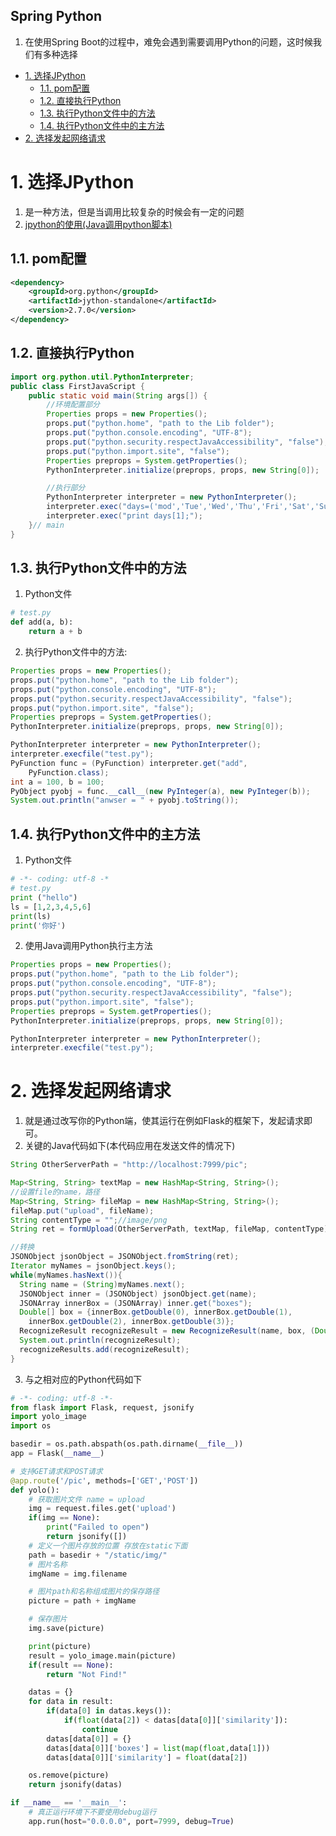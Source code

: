 Spring Python
---
1. 在使用Spring Boot的过程中，难免会遇到需要调用Python的问题，这时候我们有多种选择

<!-- TOC -->

- [1. 选择JPython](#1-选择jpython)
  - [1.1. pom配置](#11-pom配置)
  - [1.2. 直接执行Python](#12-直接执行python)
  - [1.3. 执行Python文件中的方法](#13-执行python文件中的方法)
  - [1.4. 执行Python文件中的主方法](#14-执行python文件中的主方法)
- [2. 选择发起网络请求](#2-选择发起网络请求)

<!-- /TOC -->

# 1. 选择JPython
1. 是一种方法，但是当调用比较复杂的时候会有一定的问题
2. <a href = "https://www.jianshu.com/p/cefdaccd3fd3">jpython的使用(Java调用python脚本)</a>

## 1.1. pom配置
```xml
<dependency>
    <groupId>org.python</groupId>
    <artifactId>jython-standalone</artifactId>
    <version>2.7.0</version>
</dependency>
```

## 1.2. 直接执行Python
```java
import org.python.util.PythonInterpreter;
public class FirstJavaScript {
    public static void main(String args[]) {
        //环境配置部分
        Properties props = new Properties();
        props.put("python.home", "path to the Lib folder");
        props.put("python.console.encoding", "UTF-8");
        props.put("python.security.respectJavaAccessibility", "false");
        props.put("python.import.site", "false");
        Properties preprops = System.getProperties();
        PythonInterpreter.initialize(preprops, props, new String[0]);

        //执行部分
        PythonInterpreter interpreter = new PythonInterpreter();
        interpreter.exec("days=('mod','Tue','Wed','Thu','Fri','Sat','Sun'); ");
        interpreter.exec("print days[1];");
    }// main
}
```

## 1.3. 执行Python文件中的方法
1. Python文件

```py
# test.py
def add(a, b):
    return a + b
```

2. 执行Python文件中的方法:
```java
Properties props = new Properties();
props.put("python.home", "path to the Lib folder");
props.put("python.console.encoding", "UTF-8");
props.put("python.security.respectJavaAccessibility", "false");
props.put("python.import.site", "false");
Properties preprops = System.getProperties();
PythonInterpreter.initialize(preprops, props, new String[0]);

PythonInterpreter interpreter = new PythonInterpreter();
interpreter.execfile("test.py");
PyFunction func = (PyFunction) interpreter.get("add",
    PyFunction.class);
int a = 100, b = 100;
PyObject pyobj = func.__call__(new PyInteger(a), new PyInteger(b));
System.out.println("anwser = " + pyobj.toString());
```

## 1.4. 执行Python文件中的主方法
1. Python文件

```py
# -*- coding: utf-8 -*
# test.py
print ("hello")
ls = [1,2,3,4,5,6]
print(ls)
print('你好')
```

2. 使用Java调用Python执行主方法
```java
Properties props = new Properties();
props.put("python.home", "path to the Lib folder");
props.put("python.console.encoding", "UTF-8");
props.put("python.security.respectJavaAccessibility", "false");
props.put("python.import.site", "false");
Properties preprops = System.getProperties();
PythonInterpreter.initialize(preprops, props, new String[0]);

PythonInterpreter interpreter = new PythonInterpreter();
interpreter.execfile("test.py");
```

# 2. 选择发起网络请求
1. 就是通过改写你的Python端，使其运行在例如Flask的框架下，发起请求即可。
2. 关键的Java代码如下(本代码应用在发送文件的情况下)

```java
String OtherServerPath = "http://localhost:7999/pic";

Map<String, String> textMap = new HashMap<String, String>();
//设置file的name，路径
Map<String, String> fileMap = new HashMap<String, String>();
fileMap.put("upload", fileName);
String contentType = "";//image/png
String ret = formUpload(OtherServerPath, textMap, fileMap, contentType);

//转换
JSONObject jsonObject = JSONObject.fromString(ret);
Iterator myNames = jsonObject.keys();
while(myNames.hasNext()){
  String name = (String)myNames.next();
  JSONObject inner = (JSONObject) jsonObject.get(name);
  JSONArray innerBox = (JSONArray) inner.get("boxes");
  Double[] box = {innerBox.getDouble(0), innerBox.getDouble(1),
    innerBox.getDouble(2), innerBox.getDouble(3)};
  RecognizeResult recognizeResult = new RecognizeResult(name, box, (Double)inner.get("similarity"));
  System.out.println(recognizeResult);
  recognizeResults.add(recognizeResult);
}
```

3. 与之相对应的Python代码如下
```python
# -*- coding: utf-8 -*-
from flask import Flask, request, jsonify
import yolo_image
import os

basedir = os.path.abspath(os.path.dirname(__file__))
app = Flask(__name__)

# 支持GET请求和POST请求
@app.route('/pic', methods=['GET','POST'])
def yolo():
    # 获取图片文件 name = upload
    img = request.files.get('upload')
    if(img == None):
        print("Failed to open")
        return jsonify([])
    # 定义一个图片存放的位置 存放在static下面
    path = basedir + "/static/img/"
    # 图片名称
    imgName = img.filename

    # 图片path和名称组成图片的保存路径
    picture = path + imgName

    # 保存图片
    img.save(picture)

    print(picture)
    result = yolo_image.main(picture)
    if(result == None):
        return "Not Find!"

    datas = {}
    for data in result:
        if(data[0] in datas.keys()):
            if(float(data[2]) < datas[data[0]]['similarity']):
                continue
        datas[data[0]] = {}
        datas[data[0]]['boxes'] = list(map(float,data[1]))
        datas[data[0]]['similarity'] = float(data[2])

    os.remove(picture)
    return jsonify(datas)

if __name__ == '__main__':
    # 真正运行环境下不要使用debug运行
    app.run(host="0.0.0.0", port=7999, debug=True)
```
